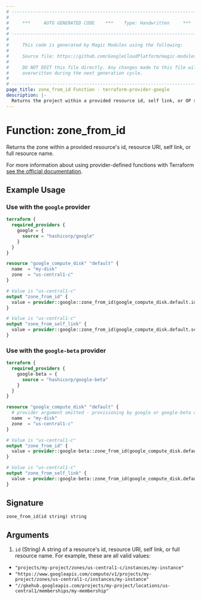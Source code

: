 ```yaml
---
# ----------------------------------------------------------------------------
#
#     ***     AUTO GENERATED CODE    ***    Type: Handwritten     ***
#
# ----------------------------------------------------------------------------
#
#     This code is generated by Magic Modules using the following:
#
#     Source file: https://github.com/GoogleCloudPlatform/magic-modules/tree/main/mmv1/third_party/terraform/website/docs/functions/zone_from_id.html.markdown
#
#     DO NOT EDIT this file directly. Any changes made to this file will be
#     overwritten during the next generation cycle.
#
# ----------------------------------------------------------------------------
page_title: zone_from_id Function - terraform-provider-google
description: |-
  Returns the project within a provided resource id, self link, or OP style resource name.
---
```


# Function: zone_from_id

Returns the zone within a provided resource's id, resource URI, self link, or full resource name.

For more information about using provider-defined functions with Terraform [see the official documentation](https://developer.hashicorp.com/terraform/plugin/framework/functions/concepts).

## Example Usage

### Use with the `google` provider

```terraform
terraform {
  required_providers {
    google = {
      source = "hashicorp/google"
    }
  }
}

resource "google_compute_disk" "default" {
  name  = "my-disk"
  zone  = "us-central1-c"
}

# Value is "us-central1-c"
output "zone_from_id" {
  value = provider::google::zone_from_id(google_compute_disk.default.id)
}

# Value is "us-central1-c"
output "zone_from_self_link" {
  value = provider::google::zone_from_id(google_compute_disk.default.self_link)
}
```

### Use with the `google-beta` provider

```terraform
terraform {
  required_providers {
    google-beta = {
      source = "hashicorp/google-beta"
    }
  }
}

resource "google_compute_disk" "default" {
  # provider argument omitted - provisioning by google or google-beta doesn't impact this example
  name  = "my-disk"
  zone  = "us-central1-c"
}

# Value is "us-central1-c"
output "zone_from_id" {
  value = provider::google-beta::zone_from_id(google_compute_disk.default.id)
}

# Value is "us-central1-c"
output "zone_from_self_link" {
  value = provider::google-beta::zone_from_id(google_compute_disk.default.self_link)
}
```

## Signature

```text
zone_from_id(id string) string
```

## Arguments

1. `id` (String) A string of a resource's id, resource URI, self link, or full resource name. For example, these are all valid values:

* `"projects/my-project/zones/us-central1-c/instances/my-instance"`
* `"https://www.googleapis.com/compute/v1/projects/my-project/zones/us-central1-c/instances/my-instance"`
* `"//gkehub.googleapis.com/projects/my-project/locations/us-central1/memberships/my-membership"`